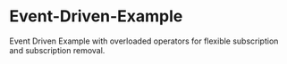 # Event-Driven-Example
Event Driven Example with overloaded operators for flexible subscription and subscription removal.
